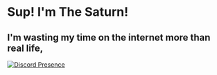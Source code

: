 <h1>Sup! I'm The Saturn!</h1>

 ## I'm wasting my time on the internet more than real life, 


[![Discord Presence](https://lanyard-profile-readme.vercel.app/api/610761919808143370)](https://discord.com/users/610761919808143370)
